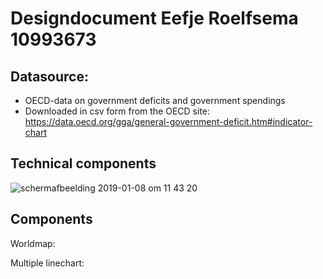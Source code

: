 # Designdocument Eefje Roelfsema 10993673

## Datasource:

- OECD-data on government deficits and government spendings
- Downloaded in csv form from the OECD site: https://data.oecd.org/gga/general-government-deficit.htm#indicator-chart

## Technical components
![schermafbeelding 2019-01-08 om 11 43 20](https://user-images.githubusercontent.com/43995505/50825981-c07d9f80-133a-11e9-95fa-29b869f7206c.png)

## Components
Worldmap:

Multiple linechart:
